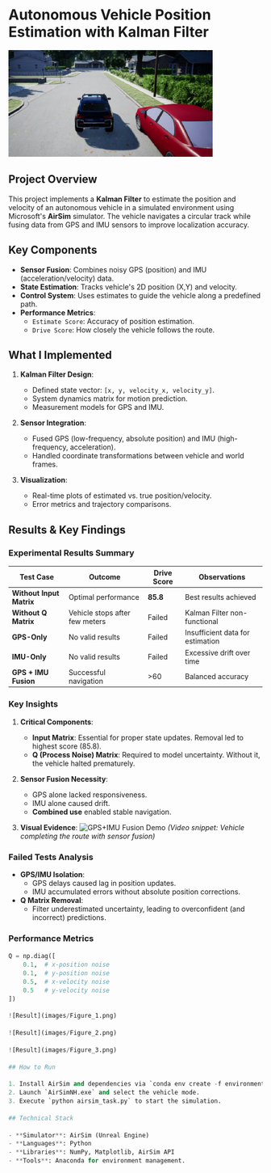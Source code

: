 # Autonomous Vehicle Position Estimation with Kalman Filter

![AirSim Simulation ](images/airsim_screenshot.png)

## Project Overview

This project implements a **Kalman Filter** to estimate the position and velocity of an autonomous vehicle in a simulated environment using Microsoft's **AirSim** simulator. The vehicle navigates a circular track while fusing data from GPS and IMU sensors to improve localization accuracy.

## Key Components

- **Sensor Fusion**: Combines noisy GPS (position) and IMU (acceleration/velocity) data.
- **State Estimation**: Tracks vehicle's 2D position (X,Y) and velocity.
- **Control System**: Uses estimates to guide the vehicle along a predefined path.
- **Performance Metrics**:
  - `Estimate Score`: Accuracy of position estimation.
  - `Drive Score`: How closely the vehicle follows the route.

## What I Implemented

1. **Kalman Filter Design**:

   - Defined state vector: `[x, y, velocity_x, velocity_y]`.
   - System dynamics matrix for motion prediction.
   - Measurement models for GPS and IMU.

2. **Sensor Integration**:

   - Fused GPS (low-frequency, absolute position) and IMU (high-frequency, acceleration).
   - Handled coordinate transformations between vehicle and world frames.

3. **Visualization**:
   - Real-time plots of estimated vs. true position/velocity.
   - Error metrics and trajectory comparisons.

## Results & Key Findings

### Experimental Results Summary

| Test Case                | Outcome                        | Drive Score | Observations                     |
| ------------------------ | ------------------------------ | ----------- | -------------------------------- |
| **Without Input Matrix** | Optimal performance            | **85.8**    | Best results achieved            |
| **Without Q Matrix**     | Vehicle stops after few meters | Failed      | Kalman Filter non-functional     |
| **GPS-Only**             | No valid results               | Failed      | Insufficient data for estimation |
| **IMU-Only**             | No valid results               | Failed      | Excessive drift over time        |
| **GPS + IMU Fusion**     | Successful navigation          | >60         | Balanced accuracy                |

### Key Insights

1. **Critical Components**:

   - **Input Matrix**: Essential for proper state updates. Removal led to highest score (85.8).
   - **Q (Process Noise) Matrix**: Required to model uncertainty. Without it, the vehicle halted prematurely.

2. **Sensor Fusion Necessity**:

   - GPS alone lacked responsiveness.
   - IMU alone caused drift.
   - **Combined use** enabled stable navigation.

3. **Visual Evidence**:
   ![GPS+IMU Fusion Demo](images/fusion_demo.gif) _(Video snippet: Vehicle completing the route with sensor fusion)_

### Failed Tests Analysis

- **GPS/IMU Isolation**:
  - GPS delays caused lag in position updates.
  - IMU accumulated errors without absolute position corrections.
- **Q Matrix Removal**:
  - Filter underestimated uncertainty, leading to overconfident (and incorrect) predictions.

### Performance Metrics

```python
Q = np.diag([
    0.1,  # x-position noise
    0.1,  # y-position noise
    0.5,  # x-velocity noise
    0.5   # y-velocity noise
])

![Result](images/Figure_1.png)

![Result](images/Figure_2.png)

![Result](images/Figure_3.png)

## How to Run

1. Install AirSim and dependencies via `conda env create -f environment.yml`.
2. Launch `AirSimNH.exe` and select the vehicle mode.
3. Execute `python airsim_task.py` to start the simulation.

## Technical Stack

- **Simulator**: AirSim (Unreal Engine)
- **Languages**: Python
- **Libraries**: NumPy, Matplotlib, AirSim API
- **Tools**: Anaconda for environment management.
```
